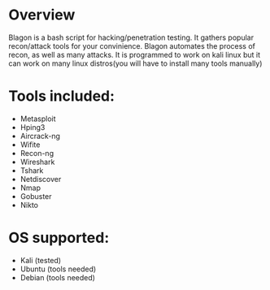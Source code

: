 # Overview
Blagon is a bash script for hacking/penetration testing. 
It gathers popular recon/attack tools for your convinience. 
Blagon automates the process of recon, as well as many attacks.
It is programmed to work on kali linux but it can work on many linux distros(you will have to install many tools manually)

# Tools included:
 - Metasploit
 - Hping3
 - Aircrack-ng
 - Wifite
 - Recon-ng
 - Wireshark
 - Tshark
 - Netdiscover
 - Nmap
 - Gobuster
 - Nikto
# OS supported:
 - Kali (tested)
 - Ubuntu (tools needed)
 - Debian (tools needed)
